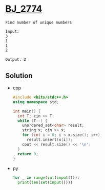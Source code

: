 # [BJ_2774](https://acmicpc.net/problem/2774)

```en
Find number of unique numbers
```

```txt
Input:
3
1
1
2

Output: 2
```

## Solution

* cpp

  ```cpp
  #include <bits/stdc++.h>
  using namespace std;

  int main() {
    int T; cin >> T;
    while (T--) {
      unordered_set<char> result;
      string x; cin >> x;
      for (int i = 0; i < x.size(); i++)
        result.insert(x[i]);
      cout << result.size() << '\n';
    }
    return 0;
  }
  ```

* py

  ```py
  for _ in range(int(input())):
    print(len(set(input())))
  ```
